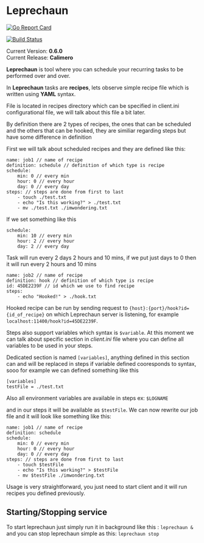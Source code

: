 
# Leprechaun

  
[![Go Report Card](https://goreportcard.com/badge/github.com/Kilgaloon/Leprechaun)](https://goreportcard.com/report/github.com/Kilgaloon/Leprechaun)

[![Build Status](https://travis-ci.com/Kilgaloon/Leprechaun.svg?branch=master)](https://travis-ci.com/Kilgaloon/Leprechaun)
  

Current Version: **0.6.0**  <br  />
Current Release: **Calimero**

**Leprechaun** is tool where you can schedule your recurring tasks to be performed over and over.

In **Leprechaun** tasks are **recipes**, lets observe simple recipe file which is written using **YAML** syntax.

File is located in recipes directory which can be specified in client.ini configurational file, we will talk about this file a bit later.

By definition there are 2 types of recipes, the ones that can be scheduled and the others that can be hooked, they are similiar regarding steps but have some difference in definition 

First we will talk about scheduled recipes and they are defined like this:

	name: job1 // name of recipe
	definition: schedule // definition of which type is recipe
	schedule:
		min: 0 // every min
		hour: 0 // every hour
		day: 0 // every day
	steps: // steps are done from first to last
		- touch ./test.txt
		- echo "Is this working?" > ./test.txt
		- mv ./test.txt ./imwondering.txt

If we set something like this

	schedule:
		min: 10 // every min
		hour: 2 // every hour
		day: 2 // every day

Task will run every 2 days 2 hours and 10 mins, if we put just days to 0 then it will run every 2 hours and 10 mins

	name: job2 // name of recipe
	definition: hook // definition of which type is recipe
	id: 45DE2239F // id which we use to find recipe
	steps:
		- echo "Hooked!" > ./hook.txt
  

Hooked recipe can be run by sending request to `{host}:{port}/hook?id={id_of_recipe}` on which Leprechaun server is listening, for example `localhost:11400/hook?id=45DE2239F`.


Steps also support variables which syntax is `$variable`. At this moment we can talk about specific section in *client.ini* file where you can define all variables to be used in your steps.

  
Dedicated section is named `[variables]`, anything defined in this section can and will be replaced in steps if variable defined cooresponds to syntax, sooo for example we can defined something like this

	[variables]
	testFile = ./test.txt

Also all environment variables are available in steps ex: `$LOGNAME`

and in our steps it will be available as `$testFile`. We can now rewrite our job file and it will look like something like this:

	name: job1 // name of recipe
	definition: schedule
	schedule:
		min: 0 // every min
		hour: 0 // every hour
		day: 0 // every day
	steps: // steps are done from first to last
		- touch $testFile
		- echo "Is this working?" > $testFile
		- mv $testFile ./imwondering.txt

Usage is very straightforward, you just need to start client and it will run recipes you defined previously.
  

## Starting/Stopping service

To start leprechaun just simply run it in background like this : `leprechaun &`
and you can stop leprechaun simple as this: `leprechaun stop`